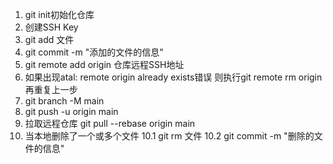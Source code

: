 1. git init初始化仓库
2. 创建SSH Key
3. git add 文件
4. git commit -m "添加的文件的信息"
5. git remote add origin 仓库远程SSH地址
6. 如果出现atal: remote origin already exists错误 则执行git remote rm origin 再重复上一步
7. git branch -M main
8. git push -u origin main
9. 拉取远程仓库 git pull --rebase origin main
10. 当本地删除了一个或多个文件 
10.1 git rm 文件
10.2 git commit -m "删除的文件的信息"
